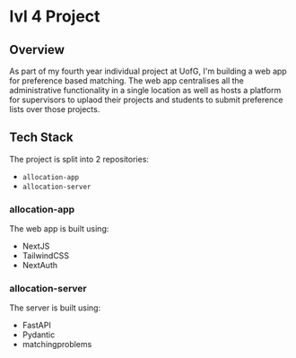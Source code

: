 # lvl 4 Project

## Overview

As part of my fourth year individual project at UofG, I'm building a web app for preference based matching. The web app centralises all the administrative functionality in a single location as well as hosts a platform for supervisors to uplaod their projects and students to submit preference lists over those projects. 

## Tech Stack

The project is split into 2 repositories:
- `allocation-app`
- `allocation-server`

### allocation-app

The web app is built using:
- NextJS
- TailwindCSS
- NextAuth

### allocation-server

The server is built using:
- FastAPI
- Pydantic
- matchingproblems
